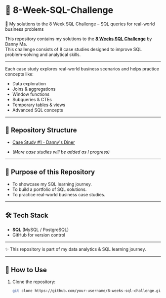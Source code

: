 # 🍜 8-Week-SQL-Challenge

 🚀 My solutions to the 8 Week SQL Challenge – SQL queries for real-world business problems

This repository contains my solutions to the **[8 Weeks SQL Challenge](https://8weeksqlchallenge.com/)** by Danny Ma.  
This challenge consists of 8 case studies designed to improve SQL problem-solving and analytical skills.  

---

Each case study explores real-world business scenarios and helps practice concepts like:  
- Data exploration  
- Joins & aggregations  
- Window functions  
- Subqueries & CTEs  
- Temporary tables & views  
- Advanced SQL concepts  

---

## 📂 Repository Structure

- [Case Study #1 - Danny's Diner]([Case%20Study%20%231%20-%20Danny's%20Diner/README.md](https://github.com/lizadeka/8-Week-SQL-Challenge/blob/main/Cast%20Study%20%231-Danny's%20Diner%20.md))

- *(More case studies will be added as I progress)*  

---

## 🚀 Purpose of this Repository
- To showcase my SQL learning journey.  
- To build a portfolio of SQL solutions.  
- To practice real-world business case studies.  

---

## 🛠️ Tech Stack
- **SQL** (MySQL / PostgreSQL)  
- GitHub for version control  

---

✨ This repository is part of my data analytics & SQL learning journey.  

---

## 📖 How to Use  
1. Clone the repository:  
   ```bash
   git clone https://github.com/your-username/8-weeks-sql-challenge.git

